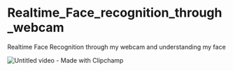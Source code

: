 # Realtime_Face_recognition_through_webcam
Realtime Face Recognition through my webcam and understanding my face


![Untitled video - Made with Clipchamp](https://github.com/user-attachments/assets/24a77614-3c41-4cca-920c-b92b185e3ff1)
